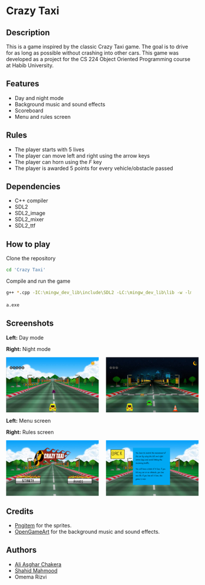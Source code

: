 # Crazy Taxi

## Description
This is a game inspired by the classic Crazy Taxi game. The goal is to drive for as long as possible without crashing into other cars. This game was developed as a project for the CS 224 Object Oriented Programming course at Habib University.

## Features
- Day and night mode
- Background music and sound effects
- Scoreboard
- Menu and rules screen

## Rules
- The player starts with 5 lives
- The player can move left and right using the arrow keys
- The player can horn using the *F* key
- The player is awarded 5 points for every vehicle/obstacle passed

## Dependencies
- C++ compiler
- SDL2
- SDL2_image
- SDL2_mixer
- SDL2_ttf

## How to play
Clone the repository

```bash
cd 'Crazy Taxi'
```

Compile and run the game

```bash
g++ *.cpp -IC:\mingw_dev_lib\include\SDL2 -LC:\mingw_dev_lib\lib -w -lmingw32 -lSDL2main -lSDL2 -lSDL2_image -lSDL2_mixer -lSDL2_ttf -o a.exe

a.exe
```

## Screenshots

**Left:** Day mode

**Right:** Night mode
<div style="display: flex;">
    <img src="images/day-game.png" alt="Screenshot 1" width="50%">
    <hr style="border: none; border-top: 1px solid #ccc; margin: 10px;">
    <img src="images/night-game.png" alt="Screenshot 2" width="50%">
</div>

**Left:** Menu screen

**Right:** Rules screen

<div style="display: flex;">
    <img src="images/menu.png" alt="Screenshot 3" width="50%">
    <hr style="border: none; border-top: 1px solid #ccc; margin: 10px;">
    <img src="images/rules.png" alt="Screenshot 4" width="50%">
</div>

## Credits
- [Pngitem](https://www.pngitem.com/) for the sprites.
- [OpenGameArt](https://opengameart.org/) for the background music and sound effects.

## Authors
- [Ali Asghar Chakera](https://github.com/aliasgharchakera)
- [Shahid Mahmood](https://github.com/MShahidMahmood)
- Omema Rizvi